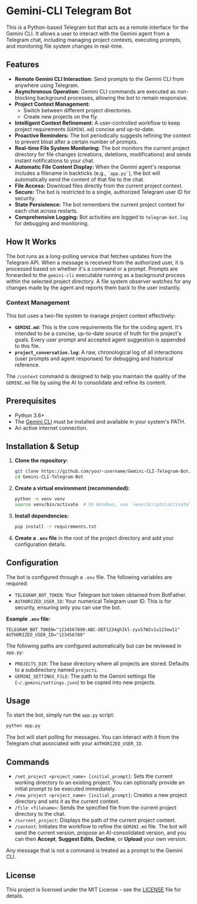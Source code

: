 # Gemini-CLI Telegram Bot

This is a Python-based Telegram bot that acts as a remote interface for the Gemini CLI. It allows a user to interact with the Gemini agent from a Telegram chat, including managing project contexts, executing prompts, and monitoring file system changes in real-time.

## Features

- **Remote Gemini CLI Interaction:** Send prompts to the Gemini CLI from anywhere using Telegram.
- **Asynchronous Operation:** Gemini CLI commands are executed as non-blocking background processes, allowing the bot to remain responsive.
- **Project Context Management:**
    - Switch between different project directories.
    - Create new projects on the fly.
- **Intelligent Context Refinement:** A user-controlled workflow to keep project requirements (`GEMINI.md`) concise and up-to-date.
- **Proactive Reminders:** The bot periodically suggests refining the context to prevent bloat after a certain number of prompts.
- **Real-time File System Monitoring:** The bot monitors the current project directory for file changes (creations, deletions, modifications) and sends instant notifications to your chat.
- **Automatic File Content Display:** When the Gemini agent's response includes a filename in backticks (e.g., `` `app.py` ``), the bot will automatically send the content of that file to the chat.
- **File Access:** Download files directly from the current project context.
- **Secure:** The bot is restricted to a single, authorized Telegram user ID for security.
- **State Persistence:** The bot remembers the current project context for each chat across restarts.
- **Comprehensive Logging:** Bot activities are logged to `telegram-bot.log` for debugging and monitoring.

## How It Works

The bot runs as a long-polling service that fetches updates from the Telegram API. When a message is received from the authorized user, it is processed based on whether it's a command or a prompt. Prompts are forwarded to the `gemini-cli` executable running as a background process within the selected project directory. A file system observer watches for any changes made by the agent and reports them back to the user instantly.

### Context Management

This bot uses a two-file system to manage project context effectively:

- **`GEMINI.md`:** This is the core requirements file for the coding agent. It's intended to be a concise, up-to-date source of truth for the project's goals. Every user prompt and accepted agent suggestion is appended to this file.
- **`project_conversation.log`:** A raw, chronological log of all interactions (user prompts and agent responses) for debugging and historical reference.

The `/context` command is designed to help you maintain the quality of the `GEMINI.md` file by using the AI to consolidate and refine its content.

## Prerequisites

- Python 3.6+
- The [Gemini CLI](https://github.com/google/gemini-cli) must be installed and available in your system's PATH.
- An active internet connection.

## Installation & Setup

1.  **Clone the repository:**
    ```bash
    git clone https://github.com/your-username/Gemini-CLI-Telegram-Bot.git
    cd Gemini-CLI-Telegram-Bot
    ```

2.  **Create a virtual environment (recommended):**
    ```bash
    python -m venv venv
    source venv/bin/activate  # On Windows, use `venv\Scripts\activate`
    ```

3.  **Install dependencies:**
    ```bash
    pip install -r requirements.txt
    ```

4.  **Create a `.env` file** in the root of the project directory and add your configuration details.

## Configuration

The bot is configured through a `.env` file. The following variables are required:

-   `TELEGRAM_BOT_TOKEN`: Your Telegram bot token obtained from BotFather.
-   `AUTHORIZED_USER_ID`: Your numerical Telegram user ID. This is for security, ensuring only you can use the bot.

**Example `.env` file:**
```env
TELEGRAM_BOT_TOKEN="1234567890:ABC-DEF1234ghIkl-zyx57W2v1u123ew11"
AUTHORIZED_USER_ID="123456789"
```

The following paths are configured automatically but can be reviewed in `app.py`:
-   `PROJECTS_DIR`: The base directory where all projects are stored. Defaults to a subdirectory named `projects`.
-   `GEMINI_SETTINGS_FILE`: The path to the Gemini settings file (`~/.gemini/settings.json`) to be copied into new projects.

## Usage

To start the bot, simply run the `app.py` script:
```bash
python app.py
```
The bot will start polling for messages. You can interact with it from the Telegram chat associated with your `AUTHORIZED_USER_ID`.

## Commands

-   `/set_project <project_name> [initial_prompt]`: Sets the current working directory to an existing project. You can optionally provide an initial prompt to be executed immediately.
-   `/new_project <project_name> [initial_prompt]`: Creates a new project directory and sets it as the current context.
-   `/file <filename>`: Sends the specified file from the current project directory to the chat.
-   `/current_project`: Displays the path of the current project context.
-   `/context`: Initiates the workflow to refine the `GEMINI.md` file. The bot will send the current version, propose an AI-consolidated version, and you can then **Accept**, **Suggest Edits**, **Decline**, or **Upload** your own version.

Any message that is not a command is treated as a prompt to the Gemini CLI.

## License

This project is licensed under the MIT License - see the [LICENSE](LICENSE) file for details.
